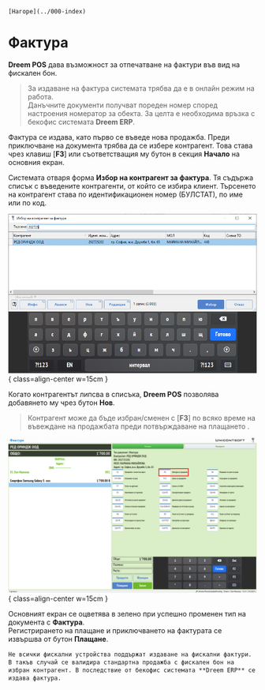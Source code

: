 ```{only} html
[Нагоре](../000-index)
```

# **Фактура**

**Dreem POS** дава възможност за отпечатване на фактури във вид на фискален бон.  

> За издаване на фактура системата трябва да е в онлайн режим на работа.  
Данъчните документи получват пореден номер според настроения номератор за обекта. За целта е необходима връзка с бекофис системата **Dreem ERP**.  

Фактура се издава, като първо се въведе нова продажба. Преди приключване на документа трябва да се избере контрагент. Това става чрез клавиш [**F3**] или съответстващия му бутон в секция **Начало** на основния екран.  

Системата отваря форма **Избор на контрагент за фактура**. Тя съдържа списък с въведените контрагенти, от който се избира клиент. Търсенето на контрагент става по идентификационен номер (БУЛСТАТ), по име или по код.  

![](903-pos-invoice1.png){ class=align-center w=15cm }

Когато контрагентът липсва в списъка, **Dreem POS** позволява добавянето му чрез бутон **Нов**.  

> Контрагент може да бъде избран/сменен с [**F3**] по всяко време на въвеждане на продажбата преди потвърждаване на плащането .  

![](903-pos-invoice2.png){ class=align-center w=15cm }

Основният екран се оцветява в зелено при успешно променен тип на документа с **Фактура**.  
Регистрирането на плащане и приключването на фактурата се извършва от бутон **Плащане**.  

```{tip}
Не всички фискални устройства поддържат издаване на фискални фактури. В такъв случай се валидира стандартна продажба с фискален бон на избран контрагент. В последствие от бекофис системата **Dreem ERP** се издава фактура.
```
